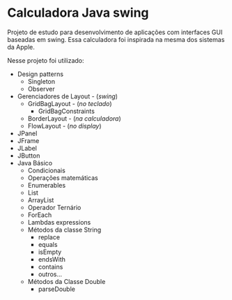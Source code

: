 # Calculadora Java swing

Projeto de estudo para desenvolvimento de aplicações com interfaces GUI baseadas em swing. 
Essa calculadora foi inspirada na mesma dos sistemas da Apple.

Nesse projeto foi utilizado:

- Design patterns
  - Singleton
  - Observer
- Gerenciadores de Layout - (*swing*)
  - GridBagLayout - (*no teclado*)
    - GridBagConstraints
  - BorderLayout - (*na calculadora*)
  - FlowLayout - (*no display*)
- JPanel
- JFrame
- JLabel
- JButton
- Java Básico
  - Condicionais
  - Operações matemáticas
  - Enumerables
  - List
  - ArrayList
  - Operador Ternário
  - ForEach
  - Lambdas expressions
  - Métodos da classe String
    - replace
    - equals
    - isEmpty
    - endsWith
    - contains
    - outros...
  - Métodos da Classe Double
    - parseDouble
